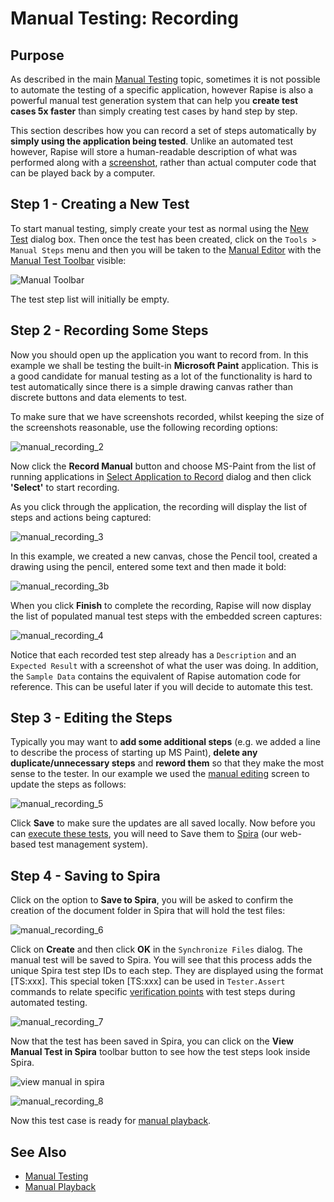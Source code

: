 # Manual Testing: Recording

## Purpose

As described in the main [Manual Testing](manual_testing.md) topic, sometimes it is not possible to automate the testing of a specific application, however Rapise is also a powerful manual test generation system that can help you **create test cases 5x faster** than simply creating test cases by hand step by step.

This section describes how you can record a set of steps automatically by **simply using the application being tested**. Unlike an automated test however, Rapise will store a human-readable description of what was performed along with a [screenshot](image_capture.md), rather than actual computer code that can be played back by a computer.

## Step 1 - Creating a New Test

To start manual testing, simply create your test as normal using the [New Test](create_a_new_test.md) dialog box. Then once the test has been created, click on the `Tools > Manual Steps` menu and then you will be taken to the [Manual Editor](manual_test_editor.md) with the [Manual Test Toolbar](menu_and_toolbars.md#manual-toolbar) visible:

![Manual Toolbar](./img/manual_testing_recording1.png)

The test step list will initially be empty.

## Step 2 - Recording Some Steps

Now you should open up the application you want to record from. In this example we shall be testing the built-in **Microsoft Paint** application. This is a good candidate for manual testing as a lot of the functionality is hard to test automatically since there is a simple drawing canvas rather than discrete buttons and data elements to test.

To make sure that we have screenshots recorded, whilst keeping the size of the screenshots reasonable, use the following recording options:

![manual_recording_2](./img/manual_testing_recording3.png)

Now click the **Record Manual** button and choose MS-Paint from the list of running applications in [Select Application to Record](select_an_application_to_record_dialog.md) dialog and then click **'Select'** to start recording.

As you click through the application, the recording will display the list of steps and actions being captured:

![manual_recording_3](./img/manual_testing_recording4.png)

In this example, we created a new canvas, chose the Pencil tool, created a drawing using the pencil, entered some text and then made it bold:

![manual_recording_3b](./img/manual_testing_recording5.png)

When you click **Finish** to complete the recording, Rapise will now display the list of populated manual test steps with the embedded screen captures:

![manual_recording_4](./img/manual_testing_recording6.png)

Notice that each recorded test step already has a `Description` and an `Expected Result` with a screenshot of what the user was doing. In addition, the `Sample Data` contains the equivalent of Rapise automation code for reference. This can be useful later if you will decide to automate this test.

## Step 3 - Editing the Steps

Typically you may want to **add some additional steps** (e.g. we added a line to describe the process of starting up MS Paint), **delete any duplicate/unnecessary steps** and **reword them** so that they make the most sense to the tester. In our example we used the [manual editing](manual_test_editor.md) screen to update the steps as follows:

![manual_recording_5](./img/manual_testing_recording7.png)

Click **Save** to make sure the updates are all saved locally. Now before you can [execute these tests](manual_testing_playback.md), you will need to Save them to [Spira](spiratest_integration.md) (our web-based test management system).

## Step 4 - Saving to Spira

Click on the option to **Save to Spira**, you will be asked to confirm the creation of the document folder in Spira that will hold the test files:

![manual_recording_6](./img/manual_testing_recording8.png)

Click on **Create** and then click **OK** in the `Synchronize Files` dialog. The manual test will be saved to Spira. You will see that this process adds the unique Spira test step IDs to each step. They are displayed using the format [TS:xxx]. This special token [TS:xxx] can be used in `Tester.Assert` commands to relate specific [verification points](checkpoints.md) with test steps during automated testing.

![manual_recording_7](./img/manual_testing_recording9.png)

Now that the test has been saved in Spira, you can click on the **View Manual Test in Spira** toolbar button to see how the test steps look inside Spira.

![view manual in spira](img/manual_testing_recording_view_manual_in_spira.png)

![manual_recording_8](./img/manual_testing_recording10.png)

Now this test case is ready for [manual playback](manual_playback.md).

## See Also
* [Manual Testing](manual_testing.md)
* [Manual Playback](manual_testing_playback.md)
